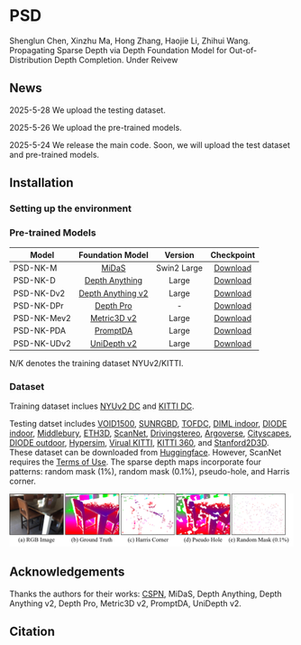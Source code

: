 # PSD
Shenglun Chen, Xinzhu Ma, Hong Zhang, Haojie Li, Zhihui Wang. Propagating Sparse Depth via Depth Foundation Model for Out-of-Distribution Depth Completion. Under Reivew

## News

2025-5-28 We upload the testing dataset.

2025-5-26 We upload the pre-trained models.

2025-5-24 We release the main code. Soon, we will upload the test dataset and pre-trained models.

## Installation

### Setting up the environment


### Pre-trained Models
| Model      | Foundation Model  | Version |  Checkpoint  |
| --------   | :-----:  | :----:  | :----: |  
| PSD-NK-M   | [MiDaS](https://github.com/isl-org/MiDaS)             | Swin2 Large | [Download](https://drive.google.com/file/d/1W9q85dDaxRsuKubHTSpOjXXEjOBErSCh/view?usp=drive_link) |
| PSD-NK-D   | [Depth Anything](https://github.com/LiheYoung/Depth-Anything)    | Large       | [Download](https://drive.google.com/file/d/1ynNWqq1POKF0g2JbvroMksPTKdBvP10F/view?usp=drive_link) |  
| PSD-NK-Dv2 | [Depth Anything v2](https://github.com/DepthAnything/Depth-Anything-V2) |  Large      | [Download](https://drive.google.com/file/d/1uzsuLMbldVl9DGNtGFfCs4fZI3umsLVV/view?usp=drive_link) |
| PSD-NK-DPr | [Depth Pro](https://github.com/apple/ml-depth-pro)         |  -          | [Download](https://drive.google.com/file/d/1BAoW_G5WZwsoTbNXnAbTlK3qkg2q_3_P/view?usp=drive_link) |
| PSD-NK-Mev2| [Metric3D v2](https://github.com/YvanYin/Metric3D)       |  Large      | [Download](https://drive.google.com/file/d/1ADCAuotj6g06R0Pp2tmP0xSKfBEk5rjy/view?usp=drive_link) |
| PSD-NK-PDA | [PromptDA](https://github.com/DepthAnything/PromptDA)          |  Large      | [Download](https://drive.google.com/file/d/1ozhjyLL_1Wy6kWaPHi136asskliHhxsE/view?usp=drive_link) |
| PSD-NK-UDv2| [UniDepth v2](https://github.com/lpiccinelli-eth/unidepth)       |  Large      | [Download](https://drive.google.com/file/d/1uypXb_fF6ERMnsS_k04kd-J7dJ81oC1l/view?usp=drive_link) |

N/K denotes the training dataset NYUv2/KITTI.

### Dataset

Training dataset inclues [NYUv2 DC](https://github.com/fangchangma/sparse-to-dense) and [KITTI DC](https://www.cvlibs.net/datasets/kitti/eval_depth.php?benchmark=depth_completion).

Testing datset includes [VOID1500](https://github.com/alexklwong/void-dataset), [SUNRGBD](https://rgbd.cs.princeton.edu/), [TOFDC](https://yanzq95.github.io/projectpage/TOFDC/index.html), [DIML indoor](https://dimlrgbd.github.io/), [DIODE indoor](https://diode-dataset.org/), [Middlebury](https://vision.middlebury.edu/stereo/data/), [ETH3D](https://www.eth3d.net/datasets), [ScanNet](http://www.scan-net.org/), [Drivingstereo](https://drivingstereo-dataset.github.io/), [Argoverse](https://www.argoverse.org/), [Cityscapes](https://www.cityscapes-dataset.com/), [DIODE outdoor](https://diode-dataset.org/), [Hypersim](https://github.com/apple/ml-hypersim), [Virual KITTI](https://europe.naverlabs.com/proxy-virtual-worlds-vkitti-2/), [KITTI 360](https://www.cvlibs.net/datasets/kitti-360/), and [Stanford2D3D](https://redivis.com/datasets/f304-a3vhsvcaf). These dataset can be downloaded from [Huggingface](https://huggingface.co/datasets/cslxx/PSD-val). However, ScanNet requires the [Terms of Use](http://www.scan-net.org/). The sparse depth maps incorporate four patterns: random mask (1%), random mask (0.1%), pseudo-hole, and Harris corner.

![](media/sparse_pattern.png)


## Acknowledgements

Thanks the authors for their works: [CSPN](https://github.com/XinJCheng/CSPN), MiDaS, Depth Anything, Depth Anything v2, Depth Pro, Metric3D v2, PromptDA, UniDepth v2.

## Citation
